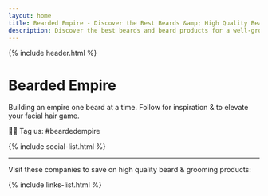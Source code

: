 ```yaml
---
layout: home
title: Bearded Empire - Discover the Best Beards &amp; High Quality Beard Products.
description: Discover the best beards and beard products for a well-groomed beard. Explore top beardsmen, beard brands and high-quality grooming products with exclusive discounts. We feature the best beard oils, balms, waxes, shampoos, conditioners, trimmers, and more.
---
```


{% include header.html %}

Bearded Empire
==============

Building an empire one beard at a time. Follow for inspiration & to elevate your facial hair game.

🤘🏻 Tag us: #beardedempire

{% include social-list.html %}

* * *

Visit these companies to save on high quality beard &amp; grooming products:

{% include links-list.html %}
